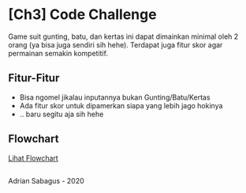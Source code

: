 # [Ch3] Code Challenge

Game suit gunting, batu, dan kertas ini dapat dimainkan minimal oleh 2 orang (ya bisa juga sendiri sih hehe). Terdapat juga fitur skor agar permainan semakin kompetitif.

## Fitur-Fitur

- Bisa ngomel jikalau inputannya bukan Gunting/Batu/Kertas
- Ada fitur skor untuk dipamerkan siapa yang lebih jago hokinya
- .. baru segitu aja sih hehe

## Flowchart

[Lihat Flowchart](https://tinyurl.com/r2koyaq) 



## 
Adrian Sabagus - 2020
